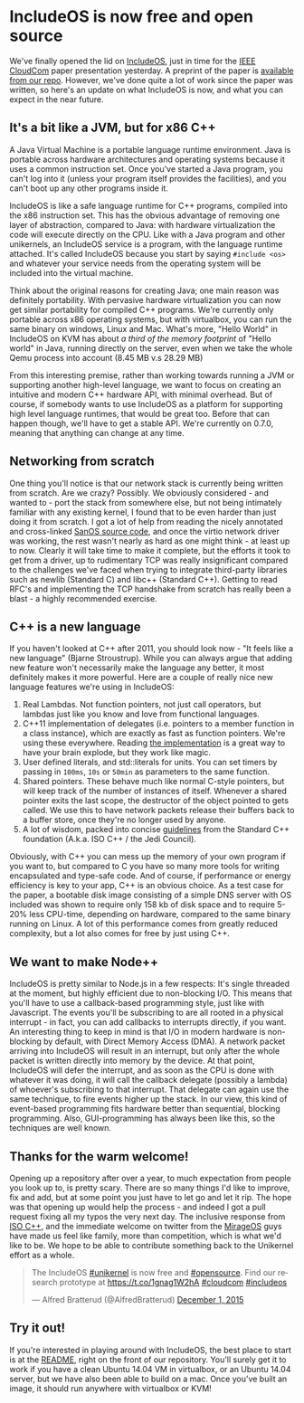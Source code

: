# IncludeOS is now free and open source
We've finally opened the lid on [IncludeOS](http://www.includeos.org), just in time for the [IEEE CloudCom](http://2015.cloudcom.org/) paper presentation yesterday. A preprint of the paper is [available from our repo](https://github.com/hioa-cs/IncludeOS/blob/master/doc/papers/IncludeOS_IEEE_CloudCom2015_PREPRINT.pdf). However, we've done quite a lot of work since the paper was written, so here's an update on what IncludeOS is now, and what you can expect in the near future. 

## It's a bit like a JVM, but for x86 C++
A Java Virtual Machine is a portable language runtime environment. Java is portable across hardware architectures and operating systems because it uses a common instruction set. Once you've started a Java program, you can't log into it (unless your program itself provides the facilities), and you can't boot up any other programs inside it.

IncludeOS is like a safe language runtime for C++ programs, compiled into the x86 instruction set. This has the obvious advantage of removing one layer of abstraction, compared to Java: with hardware virtualization the code will execute directly on the CPU. Like with a Java program and other unikernels, an IncludeOS service is a program, with the language runtime attached. It's called IncludeOS because you start by saying `#include <os>` and whatever your service needs from the operating system will be included into the virtual machine. 

Think about the original reasons for creating Java; one main reason was definitely portability. With pervasive hardware virtualization you can now get similar portability for compiled C++ programs. We're currently only portable across x86 operating systems, but with virtualbox, you can run the same binary on windows, Linux and Mac. What's more, "Hello World" in IncludeOS on KVM has about *a third of the memory footprint* of "Hello world" in Java, running directly on the server, even when we take the whole Qemu process into account (8.45 MB v.s 28.29 MB)

From this interesting premise, rather than working towards running a JVM or supporting another high-level language, we want to focus on creating an intuitive and modern C++ hardware API, with minimal overhead. But of course, if somebody wants to use IncludeOS as a platform for supporting high level language runtimes, that would be great too. Before that can happen though, we'll have to get a stable API. We're currently on 0.7.0, meaning that anything can change at any time.

## Networking from scratch
One thing you'll notice is that our network stack is currently being written from scratch. Are we crazy? Possibly. We obviously considered - and wanted to - port the stack from somewhere else, but not being intimately familiar with any existing kernel, I found that to be even harder than just doing it from scratch. I got a lot of help from reading the nicely annotated and cross-linked [SanOS source code](http://www.jbox.dk/sanos/source/), and once the virtio network driver was working, the rest wasn't nearly as hard as one might think - at least up to now. Clearly it will take time to make it complete, but the efforts it took to get from a driver, up to rudimentary TCP was really insignificant compared to the challenges we've faced when trying to integrate third-party libraries such as newlib (Standard C) and libc++ (Standard C++). Getting to read RFC's and implementing the TCP handshake from scratch has really been a blast - a highly recommended exercise.

## C++ is a new language
If you haven't looked at C++ after 2011, you should look now -  "It feels like a new language" (Bjarne Stroustrup). While you can always argue that adding new feature won't necessarily make the language any better, it most definitely makes it more powerful. Here are a couple of really nice new language features we're using in IncludeOS:

1. Real Lambdas. Not function pointers, not just call operators, but lambdas just like you know and love from functional languages.
2. C++11 implementation of delegates (i.e. pointers to a member function in a class instance), which are exactly as fast as function pointers. We're using these everywhere. Reading [the implementation](https://github.com/hioa-cs/IncludeOS/blob/master/api/utility/delegate.hpp) is a great way to have your brain explode, but they work like magic.
3. User defined literals, and std::literals for units. You can set timers by passing in `100ms`, `10s` or `50min` as parameters to the same function. 
4. Shared pointers. These behave much like normal C-style pointers, but will keep track of the number of instances of itself. Whenever a shared pointer exits the last scope, the destructor of the object pointed to gets called. We use this to have network packets release their buffers back to a buffer store, once they're no longer used by anyone.
5. A lot of wisdom, packed into concise [guidelines](https://github.com/isocpp/CppCoreGuidelines) from the Standard C++ foundation (A.k.a. ISO C++ / the Jedi Council).

Obviously, with C++ you can mess up the memory of your own program if you want to, but compared to C you have so many more tools for writing encapsulated and type-safe code. And of course, if performance or energy efficiency is key to your app, C++ is an obvious choice. As a test case for the paper, a bootable disk image consisting of a simple DNS server with OS included was shown to require only 158 kb of disk space and to require 5-20% less CPU-time, depending on hardware, compared to the same binary running on Linux. A lot of this performance comes from greatly reduced complexity, but a lot also comes for free by just using C++.

## We want to make Node++
IncludeOS is pretty similar to Node.js in a few respects: It's single threaded at the moment, but highly efficient due to non-blocking I/O. This means that you'll have to use a callback-based programming style, just like with Javascript. The events you'll be subscribing to are all rooted in a physical interrupt - in fact, you can add callbacks to interrupts directly, if you want.  An interesting thing to keep in mind is that I/O in modern hardware is non-blocking by default, with Direct Memory Access (DMA). A network packet arriving into IncludeOS will result in an interrupt, but only after the whole packet is written directly into memory by the device. At that point, IncludeOS will defer the interrupt, and as soon as the CPU is done with whatever it was doing, it will call the callback delegate (possibly a lambda) of whoever's subscribing to that interrupt. That delegate can again use the same technique, to fire events higher up the stack. In our view, this kind of event-based programming fits hardware better than sequential, blocking programming. Also, GUI-programming has always been like this, so the techniques are well known. 

## Thanks for the warm welcome!
Opening up a repository after over a year, to much expectation from people you look up to, is pretty scary. There are so many things I'd like to improve, fix and add, but at some point you just have to let go and let it rip. The hope was that opening up would help the process - and indeed I got a pull request fixing all my typos the very next day. The inclusive response from [ISO C++](https://isocpp.org/), and the immediate welcome on twitter from the [MirageOS](https://mirage.io/) guys have made us feel like family, more than competition, which is what we'd like to be. We hope to be able to contribute something back to the Unikernel effort as a whole.

<blockquote class="twitter-tweet" lang="en"><p lang="en" dir="ltr">The IncludeOS <a href="https://twitter.com/hashtag/unikernel?src=hash">#unikernel</a> is now free and <a href="https://twitter.com/hashtag/opensource?src=hash">#opensource</a>. Find our research prototype at <a href="https://t.co/1gnag1W2hA">https://t.co/1gnag1W2hA</a> <a href="https://twitter.com/hashtag/cloudcom?src=hash">#cloudcom</a> <a href="https://twitter.com/hashtag/includeos?src=hash">#includeos</a></p>&mdash; Alfred Bratterud (@AlfredBratterud) <a href="https://twitter.com/AlfredBratterud/status/671809686820143104">December 1, 2015</a></blockquote>
<script async src="//platform.twitter.com/widgets.js" charset="utf-8"></script>

## Try it out!
If you're interested in playing around with IncludeOS, the best place to start is at the [README](https://github.com/hioa-cs/IncludeOS/blob/master/README.md), right on the front of our repository. You'll surely get it to work if you have a clean Ubuntu 14.04 VM in virtualbox, or an Ubuntu 14.04 server, but we have also been able to build on a mac. Once you've built an image, it should run anywhere with virtualbox or KVM!
